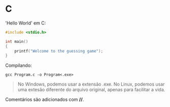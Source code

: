 # C

'Hello World' em C:
```C
#include <stdio.h>

int main()
{
    printf("Welcome to the guessing game");
}
```

Compilando:
```shell
gcc Program.c -o Program<.exe>
```
>No Windows, podemos usar a extensão .exe. No Linux, podemos usar uma extesão diferente do arquivo original, apenas para facilitar a vida.

Comentários são adicionados com **//**.